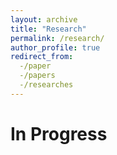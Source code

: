 ```yaml
---
layout: archive
title: "Research"
permalink: /research/
author_profile: true
redirect_from:
  -/paper
  -/papers
  -/researches
---
```


In Progress
=======


